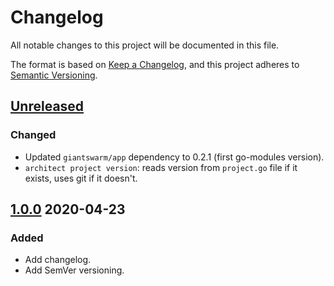 # Changelog

All notable changes to this project will be documented in this file.

The format is based on [Keep a Changelog](https://keepachangelog.com/en/1.0.0/),
and this project adheres to [Semantic Versioning](https://semver.org/spec/v2.0.0.html).


## [Unreleased]

### Changed

- Updated `giantswarm/app` dependency to 0.2.1 (first go-modules version).
- `architect project version`: reads version from `project.go` file if it exists, uses git if it doesn't.

## [1.0.0] 2020-04-23

### Added

- Add changelog.
- Add SemVer versioning.

[Unreleased]: https://github.com/giantswarm/architect/compare/v1.0.0...HEAD
[1.0.0]: https://github.com/giantswarm/architect/releases/tag/v1.0.0
